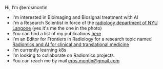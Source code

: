 Hi, I’m @erosmontin
- I'm interested in Bioimaging and Biosignal treatment with AI
- I'm a Research Scientist in force of the [radiology department of NYU Langone](https://med.nyu.edu/departments-institutes/radiology/research) (yes it's me the one in the photo)
- You can find  a list of my publications [here](https://me.biodimensional.com)
- I'm an Editor for Frontiers in Radiology for a research topic named [Radiomics and AI for clinical and translational medicine](https://www.frontiersin.org/research-topics/44008/radiomics-and-ai-for-clinical-and-translational-medicine)
- I’m currently learning k8s
- I’m looking to collaborate on Radiomics projects
- You can reach me by mail eros.montin@gmail.com


